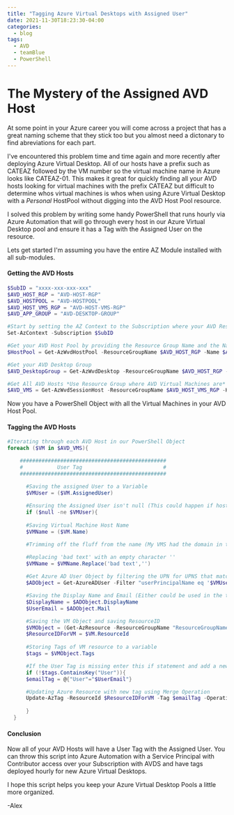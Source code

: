 ```yaml
---
title: "Tagging Azure Virtual Desktops with Assigned User"
date: 2021-11-30T18:23:30-04:00
categories:
  - blog
tags:
  - AVD
  - teamBlue
  - PowerShell
---
```


# The Mystery of the Assigned AVD Host 

At some point in your Azure career you will come across a project that has a great naming scheme that they stick too but you almost need a dictonary to find abreviations for each part.

I've encountered this problem time and time again and more recently after deploying Azure Virtual Desktop. All of our hosts have a prefix such as CATEAZ followed by the VM number so the virtual machine name in Azure looks like CATEAZ-01. This makes it great for quickly finding all your AVD hosts looking for virtual machines with the prefix CATEAZ but difficult to determine whos virtual machines is whos when using Azure Virtual Desktop with a *Personal* HostPool without digging into the AVD Host Pool resource.

I solved this problem by writing some handy PowerShell that runs hourly via Azure Automation that will go through every host in our Azure Virtual Desktop pool and ensure it has a Tag with the Assigned User on the resource.

Lets get started I'm assuming you have the entire AZ Module installed with all sub-modules.

#### Getting the AVD Hosts

``` powershell
$SubID = "xxxx-xxx-xxx-xxx"
$AVD_HOST_RGP = "AVD-HOST-RGP"
$AVD_HOSTPOOL = "AVD-HOSTPOOL"
$AVD_HOST_VMS_RGP = "AVD-HOST-VMS-RGP"
$AVD_APP_GROUP = "AVD-DESKTOP-GROUP"

#Start by setting the AZ Context to the Subscription where your AVD Resources are
Set-AzContext -Subscription $SubID

#Get your AVD Host Pool by providing the Resource Group Name and the Name of the HostPool
$HostPool = Get-AzWvdHostPool -ResourceGroupName $AVD_HOST_RGP -Name $AVD_HOSTPOOL

#Get your AVD Desktop Group 
$AVD_DesktopGroup = Get-AzWvdDesktop -ResourceGroupName $AVD_HOST_RGP -ApplicationGroupName $AVD_APP_GROUP

#Get All AVD Hosts *Use Resource Group where AVD Virtual Machines are*
$AVD_VMS = Get-AzWvdSessionHost -ResourceGroupName $AVD_HOST_VMS_RGP -HostPoolName $AVD_HOSTPOOL
```

Now you have a PowerShell Object with all the Virtual Machines in your AVD Host Pool. 

#### Tagging the AVD Hosts

``` powershell
#Iterating through each AVD Host in our PowerShell Object
foreach ($VM in $AVD_VMS){

    ###############################################
    #           User Tag                          #
    ###############################################

      #Saving the assigned User to a Variable
      $VMUser = ($VM.AssignedUser)
     
      #Ensuring the Assigned User isn't null (This could happen if host is unassigned)
      if ($null -ne $VMUser){
      
      #Saving Virtual Machine Host Name
      $VMName = ($VM.Name)

      #Trimming off the fluff from the name (My VMS had the domain in the name. I'm removing the uncessary text to get exactly what the name is in Azure Portal.)

      #Replacing 'bad text' with an empty character ''
      $VMName = $VMName.Replace('bad text','')
      
      #Get Azure AD User Object by filtering the UPN for UPNS that match the VM Assigned User
      $ADObject = Get-AzureADUser -Filter "userPrincipalName eq '$VMUser'"

      #Saving the Display Name and Email (Either could be used in the tag)
      $DisplayName = $ADObject.DisplayName
      $UserEmail = $ADObject.Mail

      #Saving the VM Object and saving ResourceID
      $VMObject = (Get-AzResource -ResourceGroupName "ResourceGroupName" -Name $VMName)
      $ResourceIDForVM = $VM.ResourceId
 
      #Storing Tags of VM resource to a variable
      $tags = $VMObject.Tags

      #If the User Tag is missing enter this if statement and add a new User Tag with User Email as the value
      if (!$tags.ContainsKey("User")){
      $emailTag = @{"User"="$UserEmail"}

      #Updating Azure Resource with new tag using Merge Operation
      Update-AzTag -ResourceId $ResourceIDForVM -Tag $emailTag -Operation Merge
      
      }
  }

```

#### Conclusion

Now all of your AVD Hosts will have a User Tag with the Assigned User. You can throw this script into Azure Automation with a Service Principal with Contributor access over your Subscription with AVDS and have tags deployed hourly for new Azure Virtual Desktops.

I hope this script helps you keep your Azure Virtual Desktop Pools a little more organized.

-Alex

